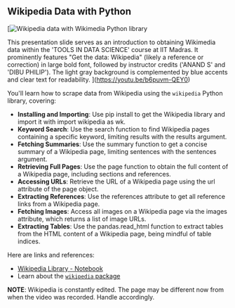 ## Wikipedia Data with Python

[![Wikipedia data with Wikimedia Python library](https://i.ytimg.com/vi_webp/b6puvm-QEY0/sddefault.webp)

This presentation slide serves as an introduction to obtaining Wikimedia data within the 'TOOLS IN DATA SCIENCE' course at IIT Madras. It prominently features "Get the data: Wikipedia" (likely a reference or correction) in large bold font, followed by instructor credits ('ANAND S' and 'DIBU PHILIP'). The light gray background is complemented by blue accents and clear text for readability.
](https://youtu.be/b6puvm-QEY0)

You'll learn how to scrape data from Wikipedia using the `wikipedia` Python library, covering:

- **Installing and Importing**: Use pip install to get the Wikipedia library and import it with import wikipedia as wk.
- **Keyword Search**: Use the search function to find Wikipedia pages containing a specific keyword, limiting results with the results argument.
- **Fetching Summaries**: Use the summary function to get a concise summary of a Wikipedia page, limiting sentences with the sentences argument.
- **Retrieving Full Pages**: Use the page function to obtain the full content of a Wikipedia page, including sections and references.
- **Accessing URLs**: Retrieve the URL of a Wikipedia page using the url attribute of the page object.
- **Extracting References**: Use the references attribute to get all reference links from a Wikipedia page.
- **Fetching Images**: Access all images on a Wikipedia page via the images attribute, which returns a list of image URLs.
- **Extracting Tables**: Use the pandas.read_html function to extract tables from the HTML content of a Wikipedia page, being mindful of table indices.

Here are links and references:

- [Wikipedia Library - Notebook](https://colab.research.google.com/drive/1-w8Jo6xcQs2jK0NxNddPW4HVCZhXmTBe)
- Learn about the [`wikipedia` package](https://wikipedia.readthedocs.io/en/latest/)

**NOTE**: Wikipedia is constantly edited. The page may be different now from when the video was recorded. Handle accordingly.
